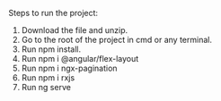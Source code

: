 Steps to run the project:
1) Download the file and unzip.
2) Go to the root of the project in cmd or any terminal.
3) Run npm install.
4) Run npm i @angular/flex-layout
5) Run npm i ngx-pagination
6) Run npm i rxjs
7) Run ng serve
